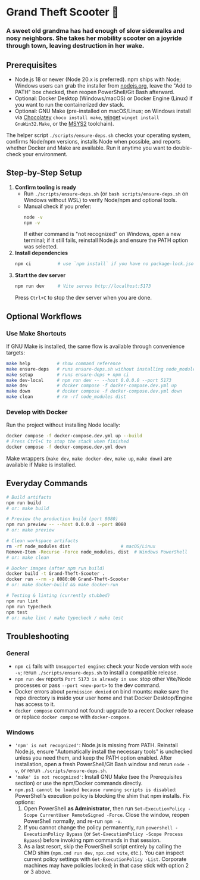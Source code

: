 # Grand Theft Scooter 🛵
### A sweet old grandma has had enough of slow sidewalks and nosy neighbors. She takes her mobility scooter on a joyride through town, leaving destruction in her wake.

## Prerequisites
- Node.js 18 or newer (Node 20.x is preferred). npm ships with Node; Windows users can grab the installer from [nodejs.org](https://nodejs.org), leave the "Add to PATH" box checked, then reopen PowerShell/Git Bash afterward.
- Optional: Docker Desktop (Windows/macOS) or Docker Engine (Linux) if you want to run the containerized dev stack.
- Optional: GNU Make (pre-installed on macOS/Linux; on Windows install via [Chocolatey](https://chocolatey.org/packages/make) `choco install make`, [winget](https://learn.microsoft.com/windows/package-manager/winget/) `winget install GnuWin32.Make`, or the [MSYS2](https://www.msys2.org/) toolchain).

The helper script `./scripts/ensure-deps.sh` checks your operating system, confirms Node/npm versions, installs Node when possible, and reports whether Docker and Make are available. Run it anytime you want to double-check your environment.

## Step-by-Step Setup
1. **Confirm tooling is ready**
   - Run `./scripts/ensure-deps.sh` (or `bash scripts/ensure-deps.sh` on Windows without WSL) to verify Node/npm and optional tools.
   - Manual check if you prefer:
     ```sh
     node -v
     npm -v
     ```
     If either command is "not recognized" on Windows, open a new terminal; if it still fails, reinstall Node.js and ensure the PATH option was selected.
2. **Install dependencies**
   ```sh
   npm ci          # use `npm install` if you have no package-lock.json
   ```
3. **Start the dev server**
   ```sh
   npm run dev     # Vite serves http://localhost:5173
   ```
   Press `Ctrl+C` to stop the dev server when you are done.

## Optional Workflows
### Use Make Shortcuts
If GNU Make is installed, the same flow is available through convenience targets:
```sh
make help          # show command reference
make ensure-deps   # runs ensure-deps.sh without installing node_modules
make setup         # runs ensure-deps + npm ci
make dev-local     # npm run dev -- --host 0.0.0.0 --port 5173
make dev           # docker compose -f docker-compose.dev.yml up
make down          # docker compose -f docker-compose.dev.yml down
make clean         # rm -rf node_modules dist
```

### Develop with Docker
Run the project without installing Node locally:
```sh
docker compose -f docker-compose.dev.yml up --build
# Press Ctrl+C to stop the stack when finished
docker compose -f docker-compose.dev.yml down
```
Make wrappers (`make dev`, `make docker-dev`, `make up`, `make down`) are available if Make is installed.

## Everyday Commands
```sh
# Build artifacts
npm run build
# or: make build

# Preview the production build (port 8080)
npm run preview -- --host 0.0.0.0 --port 8080
# or: make preview

# Clean workspace artifacts
rm -rf node_modules dist                   # macOS/Linux
Remove-Item -Recurse -Force node_modules, dist  # Windows PowerShell
# or: make clean

# Docker images (after npm run build)
docker build -t Grand-Theft-Scooter .
docker run --rm -p 8080:80 Grand-Theft-Scooter
# or: make docker-build && make docker-run

# Testing & linting (currently stubbed)
npm run lint
npm run typecheck
npm test
# or: make lint / make typecheck / make test
```

## Troubleshooting
### General
- `npm ci` fails with `Unsupported engine`: check your Node version with `node -v`; rerun `./scripts/ensure-deps.sh` to install a compatible release.
- `npm run dev` reports `Port 5173 is already in use`: stop other Vite/Node processes or pass `--port <new-port>` to the dev command.
- Docker errors about `permission denied` on bind mounts: make sure the repo directory is inside your user home and that Docker Desktop/Engine has access to it.
- `docker compose` command not found: upgrade to a recent Docker release or replace `docker compose` with `docker-compose`.

### Windows
- `'npm' is not recognized'`: Node.js is missing from PATH. Reinstall Node.js, ensure "Automatically install the necessary tools" is unchecked unless you need them, and keep the PATH option enabled. After installation, open a fresh PowerShell/Git Bash window and rerun `node -v`, or rerun `./scripts/ensure-deps.sh`.
- `'make' is not recognized'`: Install GNU Make (see the Prerequisites section) or use the npm/Docker commands directly.
- `npm.ps1 cannot be loaded because running scripts is disabled`: PowerShell’s execution policy is blocking the shim that npm installs. Fix options:
  1. Open PowerShell **as Administrator**, then run `Set-ExecutionPolicy -Scope CurrentUser RemoteSigned -Force`. Close the window, reopen PowerShell normally, and re-run `npm -v`.
  2. If you cannot change the policy permanently, run `powershell -ExecutionPolicy Bypass` (or `Set-ExecutionPolicy -Scope Process Bypass`) before invoking npm commands in that session.
  3. As a last resort, skip the PowerShell script entirely by calling the CMD shim (`npm.cmd run dev`, `npx.cmd vite`, etc.).
  You can inspect current policy settings with `Get-ExecutionPolicy -List`. Corporate machines may have policies locked; in that case stick with option 2 or 3 above.
